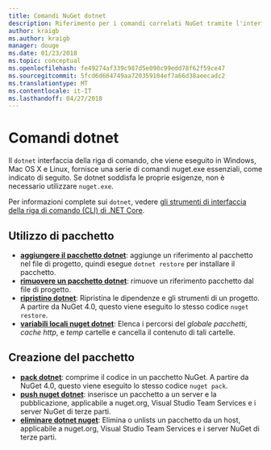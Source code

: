 ```yaml
---
title: Comandi NuGet dotnet
description: Riferimento per i comandi correlati NuGet tramite l'interfaccia della riga di comando dotnet breve.
author: kraigb
ms.author: kraigb
manager: douge
ms.date: 01/23/2018
ms.topic: conceptual
ms.openlocfilehash: fe49274af339c987d5e090c99edd78f62f59ce47
ms.sourcegitcommit: 5fcd6d664749aa720359104ef7a66d38aeecadc2
ms.translationtype: MT
ms.contentlocale: it-IT
ms.lasthandoff: 04/27/2018
---
```

# <a name="dotnet-commands"></a>Comandi dotnet

Il `dotnet` interfaccia della riga di comando, che viene eseguito in Windows, Mac OS X e Linux, fornisce una serie di comandi nuget.exe essenziali, come indicato di seguito. Se dotnet soddisfa le proprie esigenze, non è necessario utilizzare `nuget.exe`.

Per informazioni complete sui `dotnet`, vedere [gli strumenti di interfaccia della riga di comando (CLI) di .NET Core](/dotnet/core/tools/?tabs=netcore2x).

## <a name="package-consumption"></a>Utilizzo di pacchetto

- [**aggiungere il pacchetto dotnet**](/dotnet/core/tools/dotnet-add-package): aggiunge un riferimento al pacchetto nel file di progetto, quindi esegue `dotnet restore` per installare il pacchetto.
- [**rimuovere un pacchetto dotnet**](/dotnet/core/tools/dotnet-remove-package): rimuove un riferimento pacchetto dal file di progetto.
- [**ripristino dotnet**](/dotnet/core/tools/dotnet-restore?tabs=netcore2x): Ripristina le dipendenze e gli strumenti di un progetto. A partire da NuGet 4.0, questo viene eseguito lo stesso codice `nuget restore`.
- [**variabili locali nuget dotnet**](/dotnet/core/tools/dotnet-nuget-locals): Elenca i percorsi del *globale pacchetti*, *cache http*, e *temp* cartelle e cancella il contenuto di tali cartelle.

## <a name="package-creation"></a>Creazione del pacchetto

- [**pack dotnet**](/dotnet/core/tools/dotnet-pack?tabs=netcore2x): comprime il codice in un pacchetto NuGet. A partire da NuGet 4.0, questo viene eseguito lo stesso codice `nuget pack`.
- [**push nuget dotnet**](/dotnet/core/tools/dotnet-nuget-push): inserisce un pacchetto a un server e la pubblicazione, applicabile a nuget.org, Visual Studio Team Services e i server NuGet di terze parti.
- [**eliminare dotnet nuget**](/dotnet/core/tools/dotnet-nuget-delete): Elimina o unlists un pacchetto da un host, applicabile a nuget.org, Visual Studio Team Services e i server NuGet di terze parti.
